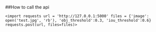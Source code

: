 ##How to call the api

`<import requests
url = 'http://127.0.0.1:5000'
files = {'image': open('test.jpg', 'rb'), 'obj_threshold':0.3, 'iou_threshold':0.6}
requests.post(url, files=files)>`
